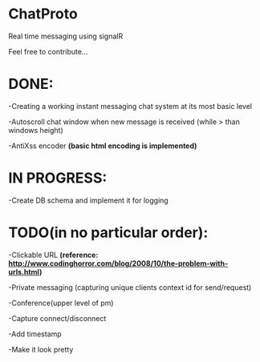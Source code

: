 ChatProto
=========

Real time messaging using signalR

Feel free to contribute...



DONE:
=========
-Creating a working instant messaging chat system at its most basic level

-Autoscroll chat window when new message is received (while > than windows height)

-AntiXss encoder **(basic html encoding is implemented)**

IN PROGRESS:
=========

-Create DB schema and implement it for logging

TODO(in no particular order):
=========

-Clickable URL **(reference: http://www.codinghorror.com/blog/2008/10/the-problem-with-urls.html)**

-Private messaging (capturing unique clients context id for send/request)

-Conference(upper level of pm)

-Capture connect/disconnect

-Add timestamp

-Make it look pretty
